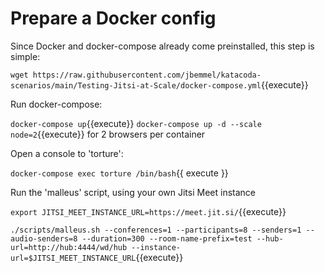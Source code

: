 # Prepare a Docker config

Since Docker and docker-compose already come preinstalled, this step is simple:

`wget https://raw.githubusercontent.com/jbemmel/katacoda-scenarios/main/Testing-Jitsi-at-Scale/docker-compose.yml`{{execute}}

Run docker-compose:

`docker-compose up`{{execute}}
`docker-compose up -d --scale node=2`{{execute}} for 2 browsers per container

Open a console to 'torture':

`docker-compose exec torture /bin/bash`{{ execute }}

Run the 'malleus' script, using your own Jitsi Meet instance

`export JITSI_MEET_INSTANCE_URL=https://meet.jit.si/`{{execute}}

`./scripts/malleus.sh --conferences=1 --participants=8 --senders=1 --audio-senders=8 --duration=300 --room-name-prefix=test --hub-url=http://hub:4444/wd/hub --instance-url=$JITSI_MEET_INSTANCE_URL`{{execute}}
